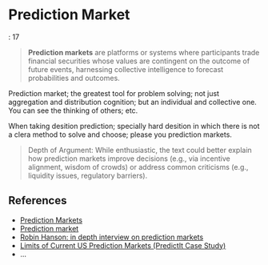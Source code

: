 # Prediction Market

: 17

> **Prediction markets** are platforms or systems where participants trade financial securities whose values are contingent on the outcome of future events, harnessing collective intelligence to forecast probabilities and outcomes.
> 

Prediction market; the greatest tool for problem solving; not just aggregation and distribution cognition; but an individual and collective one. You can see the thinking of others; etc.

When taking desition prediction; specially hard desition in which there is not a clera method to solve and choose; please you prediction markets.

> Depth of Argument: While enthusiastic, the text could better explain how prediction markets improve decisions (e.g., via incentive alignment, wisdom of crowds) or address common criticisms (e.g., liquidity issues, regulatory barriers).

## References

- [Prediction Markets](https://news.ycombinator.com/item?id=6489135)
- [Prediction market](https://en.wikipedia.org/wiki/Prediction_market)
- [Robin Hanson: in depth interview on prediction markets](https://www.sintetia.com/robin-hanson-full-interview-about-prediction-markets/)
- [Limits of Current US Prediction Markets (PredictIt Case Study)](https://www.lesswrong.com/posts/c3iQryHA4tnAvPZEv/limits-of-current-us-prediction-markets-predictit-case-study)
- ...